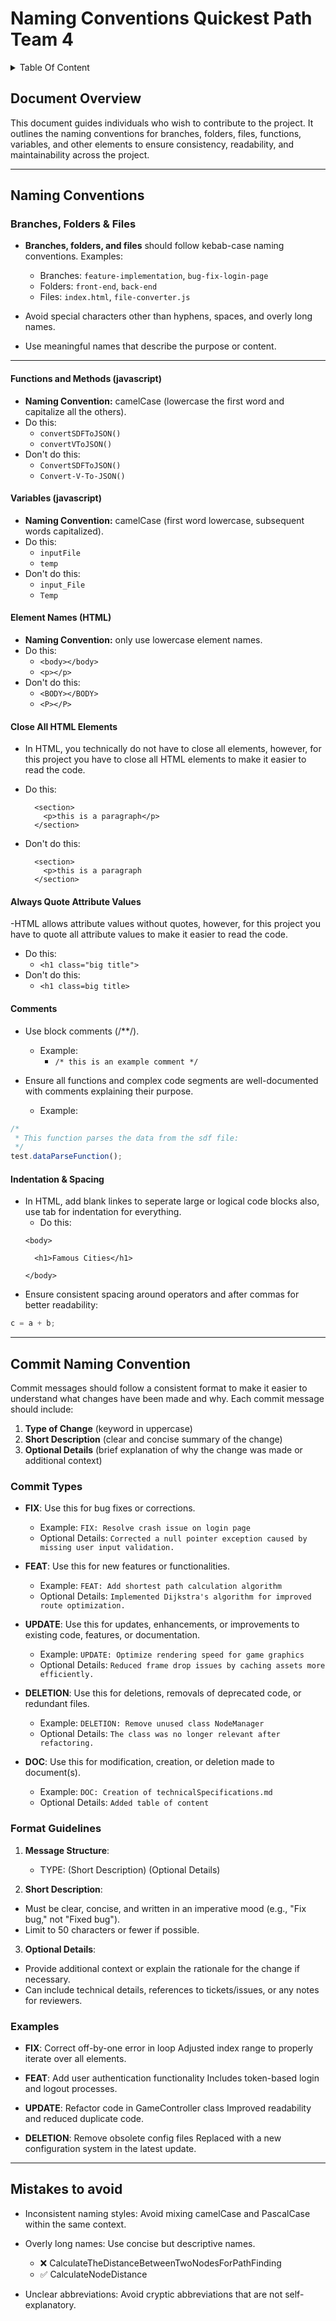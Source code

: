 # Naming Conventions Quickest Path Team 4

<details>
<summary> Table Of Content </summary>

- [Naming Conventions Quickest Path Team 4](#naming-conventions-quickest-path-team-4)
  - [Document Overview](#document-overview)
  - [Naming Conventions](#naming-conventions)
    - [Branches, Folders \& Files](#branches-folders--files)
      - [Functions and Methods (javascript)](#functions-and-methods-javascript)
      - [Variables (javascript)](#variables-javascript)
      - [Element Names (HTML)](#element-names-html)
      - [Close All HTML Elements](#close-all-html-elements)
      - [Always Quote Attribute Values](#always-quote-attribute-values)
      - [Comments](#comments)
      - [Indentation \& Spacing](#indentation--spacing)
  - [Commit Naming Convention](#commit-naming-convention)
    - [Commit Types](#commit-types)
    - [Format Guidelines](#format-guidelines)
    - [Examples](#examples)
  - [Mistakes to avoid](#mistakes-to-avoid)

</details>

## Document Overview

This document guides individuals who wish to contribute to the project. It outlines the naming conventions for branches, folders, files, functions, variables, and other elements to ensure consistency, readability, and maintainability across the project.

---

## Naming Conventions

### Branches, Folders & Files

- **Branches, folders, and files** should follow kebab-case naming conventions. Examples:
  - Branches: `feature-implementation`, `bug-fix-login-page`
  - Folders: `front-end`, `back-end`
  - Files: `index.html`, `file-converter.js`

- Avoid special characters other than hyphens, spaces, and overly long names.
- Use meaningful names that describe the purpose or content.

---

#### Functions and Methods (javascript)

- **Naming Convention:** camelCase (lowercase the first word and capitalize all the others).
- Do this:
  - `convertSDFToJSON()`
  - `convertVToJSON()`
- Don't do this:
  - `ConvertSDFToJSON()`
  - `Convert-V-To-JSON()`

#### Variables (javascript)

- **Naming Convention:** camelCase (first word lowercase, subsequent words capitalized).
- Do this:
  - `inputFile`
  - `temp`
- Don't do this:
  - `input_File`
  - `Temp`

#### Element Names (HTML)

- **Naming Convention:** only use lowercase element names.
- Do this:
  - `<body></body>`
  - `<p></p>`
- Don't do this:
  - `<BODY></BODY>`
  - `<P></P>`

#### Close All HTML Elements

- In HTML, you technically do not have to close all elements, however, for this project you have to close all HTML elements to make it easier to read the code.
- Do this:
  ```
    <section>
      <p>this is a paragraph</p>
    </section>
  ```

- Don't do this:
  ```
    <section>
      <p>this is a paragraph
    </section>
  ```

#### Always Quote Attribute Values

-HTML allows attribute values without quotes, however, for this project you have to quote all attribute values to make it easier to read the code.
- Do this:
  - `<h1 class="big title">`
- Don't do this:
  - `<h1 class=big title>`
#### Comments

- Use block comments (/**/).
  - Example:
    - `/* this is an example comment */`

- Ensure all functions and complex code segments are well-documented with comments explaining their purpose.
  - Example:

```javascript
/*
 * This function parses the data from the sdf file:
 */
test.dataParseFunction();
```

#### Indentation & Spacing

- In HTML, add blank linkes to seperate large or logical code blocks also, use tab for indentation for everything.
  - Do this:
  ```
  <body>

    <h1>Famous Cities</h1>
  
  </body>
  ```
- Ensure consistent spacing around operators and after commas for better readability:

```javascript
c = a + b;
```

---

## Commit Naming Convention

Commit messages should follow a consistent format to make it easier to understand what changes have been made and why. Each commit message should include:

1. **Type of Change** (keyword in uppercase)
2. **Short Description** (clear and concise summary of the change)
3. **Optional Details** (brief explanation of why the change was made or additional context)

### Commit Types

- **FIX**: Use this for bug fixes or corrections.
  - Example: `FIX: Resolve crash issue on login page`
  - Optional Details: `Corrected a null pointer exception caused by missing user input validation.`

- **FEAT**: Use this for new features or functionalities.
  - Example: `FEAT: Add shortest path calculation algorithm`
  - Optional Details: `Implemented Dijkstra's algorithm for improved route optimization.`

- **UPDATE**: Use this for updates, enhancements, or improvements to existing code, features, or documentation.
  - Example: `UPDATE: Optimize rendering speed for game graphics`
  - Optional Details: `Reduced frame drop issues by caching assets more efficiently.`

- **DELETION**: Use this for deletions, removals of deprecated code, or redundant files.
  - Example: `DELETION: Remove unused class NodeManager`
  - Optional Details: `The class was no longer relevant after refactoring.`

- **DOC**: Use this for modification, creation, or deletion made to document(s).
  - Example: `DOC: Creation of technicalSpecifications.md`
  - Optional Details: `Added table of content`

### Format Guidelines

1. **Message Structure**:
   - TYPE: (Short Description) (Optional Details)

2. **Short Description**:

- Must be clear, concise, and written in an imperative mood (e.g., "Fix bug," not "Fixed bug").
- Limit to 50 characters or fewer if possible.

3. **Optional Details**:

- Provide additional context or explain the rationale for the change if necessary.
- Can include technical details, references to tickets/issues, or any notes for reviewers.

### Examples

- **FIX**: Correct off-by-one error in loop Adjusted index range to properly iterate over all elements.

- **FEAT**: Add user authentication functionality Includes token-based login and logout processes.

- **UPDATE**: Refactor code in GameController class Improved readability and reduced duplicate code.

- **DELETION**: Remove obsolete config files Replaced with a new configuration system in the latest update.

---

## Mistakes to avoid

- Inconsistent naming styles: Avoid mixing camelCase and PascalCase within the same context.

- Overly long names: Use concise but descriptive names.
  - ❌ CalculateTheDistanceBetweenTwoNodesForPathFinding
  - ✅ CalculateNodeDistance

- Unclear abbreviations: Avoid cryptic abbreviations that are not self-explanatory.